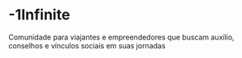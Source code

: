 # -1Infinite
Comunidade para viajantes e empreendedores que buscam auxílio, conselhos e vínculos sociais em suas jornadas 

